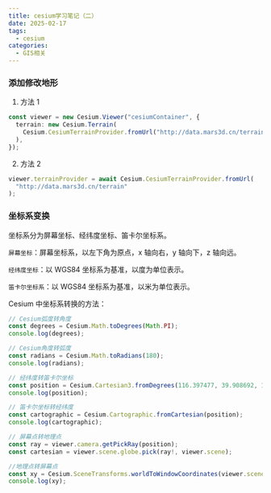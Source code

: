 ```yaml
---
title: cesium学习笔记（二）
date: 2025-02-17
tags:
  - cesium
categories:
  - GIS相关
---
```


### 添加修改地形

1. 方法 1

```typescript
const viewer = new Cesium.Viewer("cesiumContainer", {
  terrain: new Cesium.Terrain(
    Cesium.CesiumTerrainProvider.fromUrl("http://data.mars3d.cn/terrain")
  ),
});
```

2. 方法 2

```typescript
viewer.terrainProvider = await Cesium.CesiumTerrainProvider.fromUrl(
  "http://data.mars3d.cn/terrain"
);
```

### 坐标系变换

坐标系分为屏幕坐标、经纬度坐标、笛卡尔坐标系。

`屏幕坐标`：屏幕坐标系，以左下角为原点，x 轴向右，y 轴向下，z 轴向远。

`经纬度坐标`：以 WGS84 坐标系为基准，以度为单位表示。

`笛卡尔坐标系`：以 WGS84 坐标系为基准，以米为单位表示。

Cesium 中坐标系转换的方法：

```ts
// Cesium弧度转角度
const degrees = Cesium.Math.toDegrees(Math.PI);
console.log(degrees);

// Cesium角度转弧度
const radians = Cesium.Math.toRadians(180);
console.log(radians);

// 经纬度转笛卡尔坐标
const position = Cesium.Cartesian3.fromDegrees(116.397477, 39.908692, 10000);
console.log(position);

// 笛卡尔坐标转经纬度
const cartographic = Cesium.Cartographic.fromCartesian(position);
console.log(cartographic);

// 屏幕点转地理点
const ray = viewer.camera.getPickRay(position);
const cartesian = viewer.scene.globe.pick(ray!, viewer.scene);

//地理点转屏幕点
const xy = Cesium.SceneTransforms.worldToWindowCoordinates(viewer.scene, cartesian);
console.log(xy);
```
